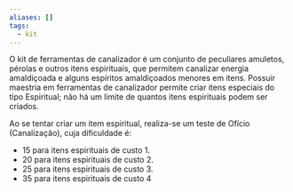 ```yaml
---
aliases: []
tags:
  - kit
---
```


O kit de ferramentas de canalizador é um conjunto de peculiares amuletos, pérolas e outros itens espirituais, que permitem canalizar energia amaldiçoada e alguns espíritos amaldiçoados menores em itens. Possuir maestria em ferramentas de canalizador permite criar itens especiais do tipo Espiritual; não há um limite de quantos itens espirituais podem ser criados.  

Ao se tentar criar um item espiritual, realiza-se um teste de Ofício (Canalização), cuja dificuldade é:  
- 15 para itens espirituais de custo 1.  
- 20 para itens espirituais de custo 2.  
- 25 para itens espirituais de custo 3.  
- 35 para itens espirituais de custo 4